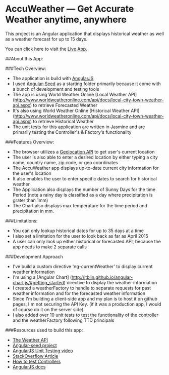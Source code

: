 # AccuWeather — Get Accurate Weather anytime, anywhere

This project is an Angular application that displays historical weather as well as a weather forecast for up to 15 days.

You can click here to visit the [Live App.](http://timurmeyster.me/AccuWeather)

##About this App:

###Tech Overview:
* The application is build with [AngularJS](http://angularjs.org/)
* I used [Angular-Seed](https://github.com/angular/angular-seed) as a starting folder primarily because it come with a bunch of development and testing tools
* The app is using World Weather Online [Local Weather API] (http://www.worldweatheronline.com/api/docs/local-city-town-weather-api.aspx) to retrieve Forecasted Weather
* It's also using World Weather Online [Historical Weather API] (http://www.worldweatheronline.com/api/docs/local-city-town-weather-api.aspx) to retrieve Historical Weather
* The unit tests for this application are written in Jasmine and are primarily testing the Controller's & Factory's functionality

###Features Overview:
* The browser utilizes a [Geolocation API](https://developers.google.com/web/fundamentals/device-access/user-location/obtain-location?hl=en#determine-the-users-current-location) to get user's current location
* The user is also able to enter a desired location by either typing a city name, country name, zip code, or geo coordinates
* The AccuWeather app displays up-to-date current city information for the user's location
* It also enables the user to enter specific dates to search for historical weather
* The Application also displays the number of Sunny Days for the time Period (note a rainy day is classified as a day where precipitation is grater than 1mm)
* The Chart also displays max temperature for the time period and precipitation in mm.

###Limitations:
* You can only lookup historical dates for up to 35 days at a time
* I also set a limitation for the user to look back as far as April 2015
* A user can only look up either historical or forecasted API, because the app needs to make 2 separate calls

###Development Approach
* I've build a custom directive 'ng-currentWeather' to display current weather information
* I'm using a [Angular Chart] (http://jtblin.github.io/angular-chart.js/#getting_started) directive to display the weather information
* I created a weatherFactory to handle to separate requests for past weather information and for the forecasted weather information
* Since I'm building a client-side app and my plan is to host it on github pages, I'm not securing the API Key. (if it was a production app, I would of course do it on the server side)
* I also added over 10 unit tests to test the functionality of the controller and the weatherFactory following TTD principals

###Resources used to build this app:

* [The Weather API](http://www.worldweatheronline.com/api/docs/local-city-town-weather-api.aspx)
* [Angular-seed project](https://github.com/angular/angular-seed)
* [AngularJS Unit Testing video](https://www.youtube.com/watch?v=UDB-jm8MWro)
* [StackOverflow Article](http://stackoverflow.com/questions/15924136/test-angularjs-factory-function-with-jasmine)
* [How to test Controllers](http://nathanleclaire.com/blog/2013/12/13/how-to-unit-test-controllers-in-angularjs-without-setting-your-hair-on-fire/)
* [AngularJS docs](https://docs.angularjs.org/guide/unit-testing)
